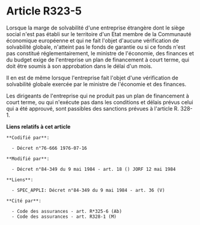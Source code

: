 # Article R323-5

Lorsque la marge de solvabilité d'une entreprise étrangère dont le siège social n'est pas établi sur le territoire d'un Etat
membre de la Communauté économique européenne et qui ne fait l'objet d'aucune vérification de solvabilité globale, n'atteint
pas le fonds de garantie ou si ce fonds n'est pas constitué réglementairement, le ministre de l'économie, des finances et du
budget exige de l'entreprise un plan de financement à court terme, qui doit être soumis à son approbation dans le délai d'un
mois.

Il en est de même lorsque l'entreprise fait l'objet d'une vérification de solvabilité globale exercée par le ministre de
l'économie et des finances.

Les dirigeants de l'entreprise qui ne produit pas un plan de financement à court terme, ou qui n'exécute pas dans les
conditions et délais prévus celui qui a été approuvé, sont passibles des sanctions prévues à l'article R. 328-1.

**Liens relatifs à cet article**

	**Codifié par**:

	  - Décret n°76-666 1976-07-16

	**Modifié par**:

	  - Décret n°84-349 du 9 mai 1984 - art. 18 () JORF 12 mai 1984

	**Liens**:

	  - SPEC_APPLI: Décret n°84-349 du 9 mai 1984 - art. 36 (V)

	**Cité par**:

	  - Code des assurances - art. R*325-6 (Ab)
	  - Code des assurances - art. R328-1 (M)
